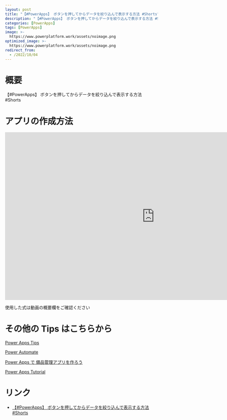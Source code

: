 ```yaml
---
layout: post
title: "【#PowerApps】 ボタンを押してからデータを絞り込んで表示する方法 #Shorts"
description: "【#PowerApps】 ボタンを押してからデータを絞り込んで表示する方法 #Shortsを動画で分かりやすく解説"
categories: [PowerApps]
tags: [PowerApps]
image: >-
  https://www.powerplatform.work/assets/noimage.png
optimized_image: >-
  https://www.powerplatform.work/assets/noimage.png
redirect_from:
  - /2022/10/04
---
```



#  概要

【#PowerApps】 ボタンを押してからデータを絞り込んで表示する方法 #Shorts


# アプリの作成方法

<iframe width="983" height="553" src="https://www.youtube.com/embed/_Y_QaZDUfB4" title="YouTube video player" frameborder="0" allow="accelerometer; autoplay; clipboard-write; encrypted-media; gyroscope; picture-in-picture" allowfullscreen></iframe>


使用した式は動画の概要欄をご確認ください


# その他の Tips はこちらから

[Power Apps Tips](https://www.youtube.com/watch?v=VrAQf3JQ7yM&list=PLVhFi1fb3DqakSLVMn22DDcySXh9jtzi- )


[Power Automate](https://www.youtube.com/watch?v=-YnJYT0ASEM&list=PLVhFi1fb3Dqbzic6GieqnLFgD3aTj-eHA)


[Power Apps で 備品管理アプリを作ろう](https://www.youtube.com/playlist?list=PLVhFi1fb3DqZM3HKb8Hea6XEL96990Fyn)


[Power Apps Tutorial](https://www.youtube.com/playlist?list=PLVhFi1fb3DqalxpL974VvAJvV4iWoSbe_)


# リンク


- [【#PowerApps】 ボタンを押してからデータを絞り込んで表示する方法 #Shorts](https://www.youtube.com/watch?v=_Y_QaZDUfB4)

